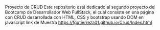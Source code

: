 Proyecto de CRUD
Este repositorio está dedicado al segundo proyecto del Bootcamp de Desarrollador Web FullStack, el cual consiste en una página con CRUD  desarrollada con HTML, CSS y bootstrap
usando DOM en javascript
link de Muestra
https://fgutierreza01.github.io/Crud/Index.html 